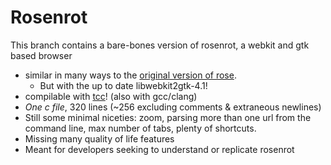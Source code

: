# Rosenrot

This branch contains a bare-bones version of rosenrot, a webkit and gtk based browser

- similar in many ways to the [original version of rose](https://github.com/mini-rose/rose-browser/tree/60173b6f5b562861b11dea17e3869ad6c3462bbb/src).
  - But with the up to date libwebkit2gtk-4.1!
- compilable with [tcc](https://bellard.org/tcc/)! (also with gcc/clang)
- *One c file*, 320 lines (~256 excluding comments & extraneous newlines)
- Still some minimal niceties: zoom, parsing more than one url from the command line, max number of tabs, plenty of shortcuts.
- Missing many quality of life features
- Meant for developers seeking to understand or replicate rosenrot
